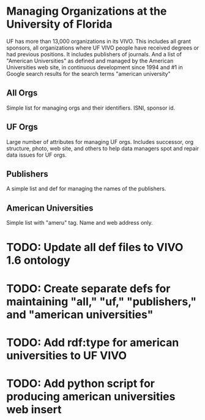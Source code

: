 # Managing Organizations at the University of Florida

UF has more than 13,000 organizations in its VIVO.  This includes all grant sponsors, all organizations where UF 
VIVO people have received degrees or had previous positions.  It includes publishers of journals.  And a list
of "American Universities" as defined and managed by the American Universities web site, in continuous development
since 1994 and #1 in Google search results for the search terms "american university"

## All Orgs

Simple list for managing orgs and their identifiers.  ISNI, sponsor id.

## UF Orgs

Large number of attributes for managing UF orgs.  Includes successor, org structure, photo, web site, and others to help
data managers spot and repair data issues for UF orgs.

## Publishers

A simple list and def for managing the names of the publishers.

## American Universities

Simple list with "ameru" tag.  Name and web address only.


# TODO: Update all def files to VIVO 1.6 ontology
# TODO: Create separate defs for maintaining "all," "uf," "publishers," and "american universities"
# TODO: Add rdf:type for american universities to UF VIVO
# TODO: Add python script for producing american universities web insert


